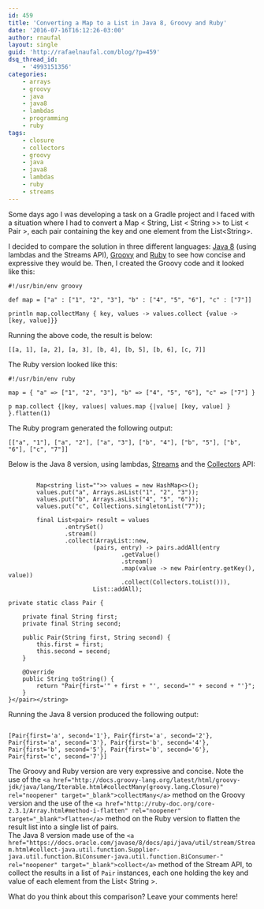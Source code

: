 ```yaml
---
id: 459
title: 'Converting a Map to a List in Java 8, Groovy and Ruby'
date: '2016-07-16T16:12:26-03:00'
author: rnaufal
layout: single
guid: 'http://rafaelnaufal.com/blog/?p=459'
dsq_thread_id:
    - '4993151356'
categories:
    - arrays
    - groovy
    - java
    - java8
    - lambdas
    - programming
    - ruby
tags:
    - closure
    - collectors
    - groovy
    - java
    - java8
    - lambdas
    - ruby
    - streams
---
```


Some days ago I was developing a task on a Gradle project and I faced with a situation where I had to convert a Map &lt; String, List &lt; String &gt;&gt; to List &lt; Pair &gt;, each pair containing the key and one element from the List&lt;String&gt;.

I decided to compare the solution in three different languages: [Java 8](http://docs.oracle.com/javase/8/docs/technotes/guides/language/enhancements.html#javase8) (using lambdas and the Streams API), [Groovy](http://www.groovy-lang.org/) and [Ruby](https://www.ruby-lang.org/en/) to see how concise and expressive they would be. Then, I created the Groovy code and it looked like this:

```
#!/usr/bin/env groovy

def map = ["a" : ["1", "2", "3"], "b" : ["4", "5", "6"], "c" : ["7"]]

println map.collectMany { key, values -> values.collect {value -> [key, value]}}
```

Running the above code, the result is below:

```
[[a, 1], [a, 2], [a, 3], [b, 4], [b, 5], [b, 6], [c, 7]]
```

The Ruby version looked like this:

```
#!/usr/bin/env ruby

map = { "a" => ["1", "2", "3"], "b" => ["4", "5", "6"], "c" => ["7"] }

p map.collect {|key, values| values.map {|value| [key, value] } }.flatten(1)
```

The Ruby program generated the following output:

```
[["a", "1"], ["a", "2"], ["a", "3"], ["b", "4"], ["b", "5"], ["b", "6"], ["c", "7"]]
```

Below is the Java 8 version, using lambdas, [Streams](https://docs.oracle.com/javase/8/docs/api/java/util/stream/Stream.html) and the [Collectors](https://docs.oracle.com/javase/8/docs/api/java/util/stream/Collectors.html) API:

```
        
        Map<string list="">> values = new HashMap<>();
        values.put("a", Arrays.asList("1", "2", "3"));
        values.put("b", Arrays.asList("4", "5", "6"));
        values.put("c", Collections.singletonList("7"));

        final List<pair> result = values
                .entrySet()
                .stream()
                .collect(ArrayList::new,
                        (pairs, entry) -> pairs.addAll(entry
                                .getValue()
                                .stream()
                                .map(value -> new Pair(entry.getKey(), value))
                                .collect(Collectors.toList())),
                        List::addAll);

private static class Pair {

    private final String first;
    private final String second;

    public Pair(String first, String second) {
        this.first = first;
        this.second = second;
    }

    @Override
    public String toString() {
        return "Pair{first='" + first + "', second='" + second + "'}";
    }
}</pair></string>
```

Running the Java 8 version produced the following output:

```

[Pair{first='a', second='1'}, Pair{first='a', second='2'}, 
Pair{first='a', second='3'}, Pair{first='b', second='4'}, 
Pair{first='b', second='5'}, Pair{first='b', second='6'}, 
Pair{first='c', second='7'}]
```

The Groovy and Ruby version are very expressive and concise. Note the use of the `<a href="http://docs.groovy-lang.org/latest/html/groovy-jdk/java/lang/Iterable.html#collectMany(groovy.lang.Closure)" rel="noopener" target="_blank">collectMany</a>` method on the Groovy version and the use of the `<a href="http://ruby-doc.org/core-2.3.1/Array.html#method-i-flatten" rel="noopener" target="_blank">flatten</a>` method on the Ruby version to flatten the result list into a single list of pairs.  
The Java 8 version made use of the `<a href="https://docs.oracle.com/javase/8/docs/api/java/util/stream/Stream.html#collect-java.util.function.Supplier-java.util.function.BiConsumer-java.util.function.BiConsumer-" rel="noopener" target="_blank">collect</a>` method of the Stream API, to collect the results in a list of `Pair` instances, each one holding the key and value of each element from the List&lt; String &gt;.

What do you think about this comparison? Leave your comments here!